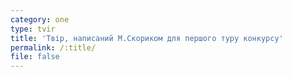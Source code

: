 ```yaml
---
category: one
type: tvir
title: 'Твір, написаний М.Скориком для першого туру конкурсу'
permalink: /:title/
file: false
---
```


